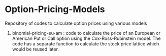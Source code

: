 # Option-Pricing-Models

Repository of codes to calculate option prices using various models

1. binomial-pricing-eu-am : code to calculate the price of an European or American Put or Call option using the Cox-Ross-Rubinstein 
                            model. The code has a separate function to calculate the stock price lattice which would be reused
                            later.
                            

